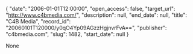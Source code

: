 {
  "date": "2006-01-01T12:00:00", 
  "open_access": false, 
  "target_url": "http://www.c4bmedia.com/", 
  "description": null, 
  "end_date": null, 
  "title": "C4B Media", 
  "record_id": "20060101T120000/y0qO4Yp09AGzzHgjnvrFvA==", 
  "publisher": "c4bmedia.com", 
  "slug": 1482, 
  "start_date": null
}

None